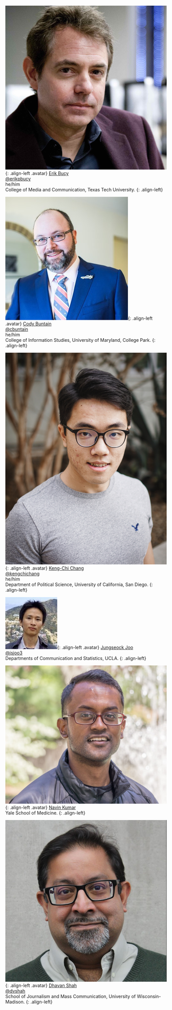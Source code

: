 <style type="text/css">
.avatar {
    /* make a square container */
    width: 150px;
    height: 150px;

    /* fill the container, preserving aspect ratio, and cropping to fit */
    background-size: cover;

    /* center the image vertically and horizontally */
    background-position: top center;

    /* round the edges to a circle with border radius 1/2 container size */
    border-radius: 50%;
}
</style>


![image-left](/assets/images/people/erik.jpg){: .align-left .avatar} 
[Erik Bucy](https://www.depts.ttu.edu/comc/faculty/faculty/ebucy.php) <br/> [@erikpbucy](http://twitter.com/erikpbucy)  <br/> he/him  <br/> College of Media and Communication, Texas Tech University.
{: .align-left}

![image-left](/assets/images/people/buntain.jpg){: .align-left .avatar} 
[Cody Buntain](http://cody.bunta.in) <br/> [@cbuntain](http://twitter.com/codybuntain) <br/> he/him <br/> College of Information Studies, University of Maryland, College Park.
{: .align-left}


![image-left](/assets/images/people/chang.jpg){: .align-left .avatar} 
[Keng-Chi Chang](https://kengchichang.com) <br/> [@kengchichang](http://twitter.com/ZacharyST)  <br/> he/him <br/> Department of Political Science, University of California, San Diego.
{: .align-left}


![image-left](/assets/images/people/joo.jpg){: .align-left .avatar} 
[Jungseock Joo](https://http://jsjoo.com/) <br/> [@jsjoo3](https://twitter.com/jsjoo3) <br/> Departments of Communication and Statistics, UCLA. 
{: .align-left}


![image-left](/assets/images/people/kumar.jpg){: .align-left .avatar} 
[Navin Kumar](https://sites.google.com/view/navin-kumar) <br/> Yale School of Medicine. 
{: .align-left}

![image-left](/assets/images/people/dhavan.jpg){: .align-left .avatar} 
[Dhavan Shah](https://dshah.journalism.wisc.edu/) <br/> [@dvshah](http://twitter.com/dvshah)  <br/> School of Journalism and Mass Communication, University of Wisconsin-Madison. 
{: .align-left}


